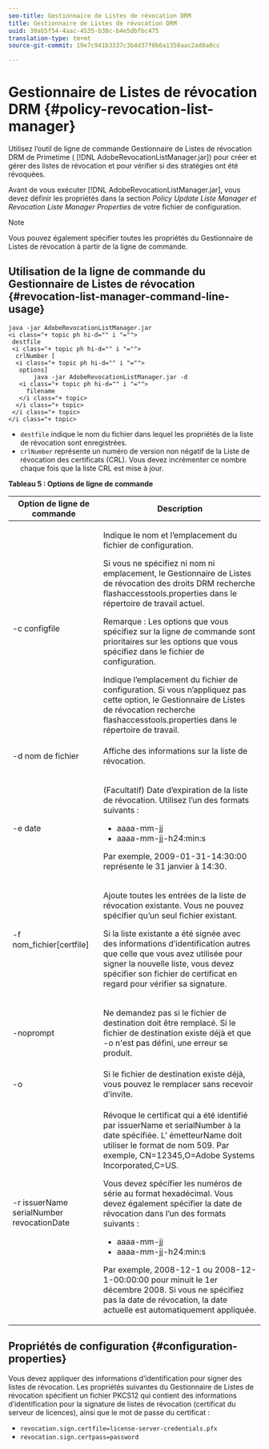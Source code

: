 ```yaml
---
seo-title: Gestionnaire de Listes de révocation DRM
title: Gestionnaire de Listes de révocation DRM
uuid: 30ab5f54-4aac-4535-b30c-b4e5dbfbc475
translation-type: tm+mt
source-git-commit: 19e7c941b3337c3b4d37f0b6a1350aac2ad8a0cc

---
```



# Gestionnaire de Listes de révocation DRM {#policy-revocation-list-manager}

Utilisez l’outil de ligne de commande Gestionnaire de Listes de révocation DRM de Primetime ( [!DNL AdobeRevocationListManager.jar]) pour créer et gérer des listes de révocation et pour vérifier si des stratégies ont été révoquées.

Avant de vous exécuter [!DNL AdobeRevocationListManager.jar], vous devez définir les propriétés dans la section *Policy Update Liste Manager et Revocation Liste Manager Properties* de votre fichier de configuration.

>[!NOTE]
>
>Vous pouvez également spécifier toutes les propriétés du Gestionnaire de Listes de révocation à partir de la ligne de commande.

## Utilisation de la ligne de commande du Gestionnaire de Listes de révocation {#revocation-list-manager-command-line-usage}

```
java -jar AdobeRevocationListManager.jar 
<i class="+ topic ph hi-d="" i "="">
 destfile 
 <i class="+ topic ph hi-d="" i "="">
  crlNumber [
  <i class="+ topic ph hi-d="" i "="">
   options] 
       java -jar AdobeRevocationListManager.jar -d 
   <i class="+ topic ph hi-d="" i "="">
     filename
   </i class="+ topic>
  </i class="+ topic>
 </i class="+ topic>
</i class="+ topic>
```

* `destfile` indique le nom du fichier dans lequel les propriétés de la liste de révocation sont enregistrées.
* `crlNumber` représente un numéro de version non négatif de la Liste de révocation des certificats (CRL). Vous devez incrémenter ce nombre chaque fois que la liste CRL est mise à jour.

**Tableau 5 : Options de ligne de commande**

<table frame="all" colsep="1" rowsep="1" class="+ topic/table adobe-d/table " id="table_a3y_wqy_n4">  
 <thead class="- topic/thead "> 
  <tr rowsep="1" class="- topic/row "> 
   <th colname="1" class="- topic/entry entry"> Option de ligne de commande </th> 
   <th colname="2" class="- topic/entry entry"> Description </th> 
  </tr> 
 </thead>
 <tbody class="- topic/tbody "> 
  <tr rowsep="1" class="- topic/row "> 
   <td colname="1" class="- topic/entry "><span class="+ topic/ph pr-d/codeph codeph">-c configfile</span> </td> 
   <td colname="2" class="- topic/entry "><p class="- topic/p ">Indique le nom et l’emplacement du fichier de configuration. </p><p class="- topic/p ">Si vous ne spécifiez ni nom ni emplacement, le Gestionnaire de Listes de révocation des droits DRM recherche <span class="filepath"> flashaccesstools.properties</span> dans le répertoire de travail actuel. </p><p>Remarque :  Les options que vous spécifiez sur la ligne de commande sont prioritaires sur les options que vous spécifiez dans le fichier de configuration. </p>Indique l’emplacement du fichier de configuration. Si vous n’appliquez pas cette option, le Gestionnaire de Listes de révocation recherche <span class="filepath"> flashaccesstools.properties</span> dans le répertoire de travail. </td> 
  </tr> 
  <tr rowsep="1" class="- topic/row "> 
   <td colname="1" class="- topic/entry "><span class="+ topic/ph pr-d/codeph codeph">-d nom de fichier</span> </td> 
   <td colname="2" class="- topic/entry "> <p class="- topic/p ">Affiche des informations sur la liste de révocation. </p> </td> 
  </tr> 
  <tr rowsep="1" class="- topic/row "> 
   <td colname="1" class="- topic/entry "><span class="+ topic/ph pr-d/codeph codeph">-e date</span> </td> 
   <td colname="2" class="- topic/entry "> <p class="- topic/p ">(Facultatif) Date d’expiration de la liste de révocation. Utilisez l’un des formats suivants : 
     <ul id="ul_2C89F8183C3647C593CB67576D9DED07"> 
      <li id="li_A866F6CBCB464193A119A6609C8F3B2A"><span class="+ topic/ph pr-d/codeph codeph">aaaa-mm-jj</span> </li> 
      <li id="li_B5F9F6C995E64464838DDE447848F707"><span class="+ topic/ph pr-d/codeph codeph">aaaa-mm-jj-h24:min:s</span> </li> 
     </ul>Par exemple, 2009-01-31-14:30:00 représente le 31 janvier à 14:30. </p> </td> 
  </tr> 
  <tr rowsep="1" class="- topic/row "> 
   <td colname="1" class="- topic/entry "><span class="codeph">-f nom_fichier[certfile]</span> </td> 
   <td colname="2" class="- topic/entry "> <p>Ajoute toutes les entrées de la liste de révocation existante. Vous ne pouvez spécifier qu’un seul fichier existant. </p> <p class="- topic/p ">Si la liste existante a été signée avec des informations d’identification autres que celle que vous avez utilisée pour signer la nouvelle liste, vous devez spécifier son fichier de certificat en regard pour vérifier sa signature. </p> </td> 
  </tr> 
  <tr rowsep="1" class="- topic/row "> 
   <td colname="1" class="- topic/entry "><span class="codeph"> -noprompt</span> </td> 
   <td colname="2" class="- topic/entry "> <p class="- topic/p ">Ne demandez pas si le fichier de destination doit être remplacé. Si le fichier de destination existe déjà et que <span class="codeph"> -o</span> n'est pas défini, une erreur se produit. </p> </td> 
  </tr> 
  <tr rowsep="1" class="- topic/row "> 
   <td colname="1" class="- topic/entry "><span class="codeph"> -o</span> </td> 
   <td colname="2" class="- topic/entry "> Si le fichier de destination existe déjà, vous pouvez le remplacer sans recevoir d’invite. </td> 
  </tr> 
  <tr rowsep="0" class="- topic/row "> 
   <td colname="1" class="- topic/entry "><span class="codeph">-r issuerName serialNumber revocationDate</span> </td> 
   <td colname="2" class="- topic/entry "> <p class="- topic/p ">Révoque le certificat qui a été identifié par <span class="codeph"> issuerName</span> et <span class="codeph"> serialNumber</span> à la date spécifiée. L’ <span class="codeph"> émetteurName</span> doit utiliser le format de nom 509. Par exemple, <span class="codeph"> CN=12345,O=Adobe Systems Incorporated,C=US</span>. </p> <p>Vous devez spécifier les numéros de série au format hexadécimal. Vous devez également spécifier la date de révocation dans l’un des formats suivants : 
     <ul id="ul_1524FBC6818248F3A2B271243E649400"> 
      <li id="li_BC618EA2332D42A59B1B5434CAFFD2AF"><span class="+ topic/ph pr-d/codeph codeph">aaaa-mm-jj</span> </li> 
      <li id="li_97F77810D20C4CF2944EFCFF5DFAE467"><span class="+ topic/ph pr-d/codeph codeph">aaaa-mm-jj-h24:min:s</span> </li> 
     </ul>Par exemple, 2008-12-1 ou 2008-12-1-00:00:00 pour minuit le 1er décembre 2008. Si vous ne spécifiez pas la date de révocation, la date actuelle est automatiquement appliquée. </p> </td> 
  </tr> 
 </tbody> 
</table>

## Propriétés de configuration {#configuration-properties}

Vous devez appliquer des informations d’identification pour signer des listes de révocation. Les propriétés suivantes du Gestionnaire de Listes de révocation spécifient un fichier PKCS12 qui contient des informations d’identification pour la signature de listes de révocation (certificat du serveur de licences), ainsi que le mot de passe du certificat :

* `revocation.sign.certfile=license-server-credentials.pfx`
* `revocation.sign.certpass=password`